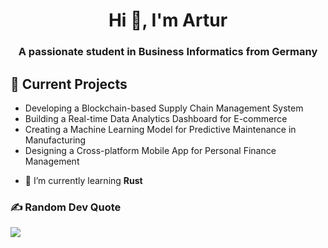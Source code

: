 <h1 align="center">Hi 👋, I'm Artur</h1>
<h3 align="center">A passionate student in Business Informatics from Germany</h3>

<h2>🚀 Current Projects</h2>
<ul>
  <li>Developing a Blockchain-based Supply Chain Management System</li>
  <li>Building a Real-time Data Analytics Dashboard for E-commerce</li>
  <li>Creating a Machine Learning Model for Predictive Maintenance in Manufacturing</li>
  <li>Designing a Cross-platform Mobile App for Personal Finance Management</li>
</ul>

- 🌱 I’m currently learning **Rust**

<p align="left">
</p>


### ✍️ Random Dev Quote
![](https://quotes-github-readme.vercel.app/api?type=horizontal&theme=tokyonight)
